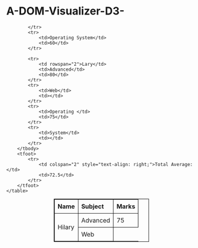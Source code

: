 # A-DOM-Visualizer-D3-

<!DOCTYPE html>
<html>
<head>
    <style>
        table {
            border-collapse: collapse;
            width: 50%;
            margin: 0 auto;
        }
        table, th, td {
            border: 1px solid black;
        }
        th, td {
            padding: 8px;
            text-align: left;
        }
    </style>
</head>
<body>
    <table>
        <thead>
            <tr>
                <th>Name</th>
                <th>Subject</th>
                <th>Marks</th>
            </tr>
        </thead>
        <tbody>
            <tr>
                <td rowspan="2">Hilary</td>
                <td rowspan="1">Advanced</td>
                <td>75</td>
            </tr>
            <tr>
                <td>Web</td>
                
            </tr>
            <tr>
                <td>Operating System</td>
                <td>60</td>
            </tr>
            
            <tr>
                <td rowspan="2">Lary</td>
                <td>Advanced</td>
                <td>80</td>
            </tr>
            <tr>
                <td>Web</td>
                <td></td>
            </tr>
            <tr>
                <td>Operating </td>
                <td>75</td>
            </tr>
            <tr>
                <td>System</td>
                <td></td>
            </tr>
        </tbody>
        <tfoot>
            <tr>
                <td colspan="2" style="text-align: right;">Total Average:</td>
                <td>72.5</td>
            </tr>
        </tfoot>
    </table>
</body>
</html>
